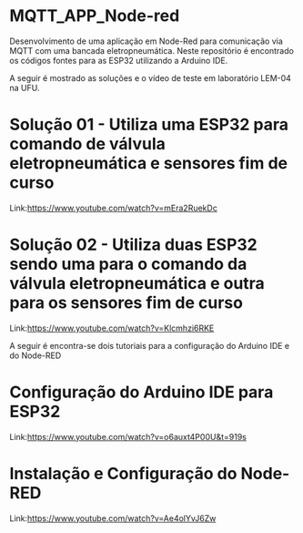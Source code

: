 # MQTT_APP_Node-red
Desenvolvimento de uma aplicação em Node-Red para comunicação via MQTT com uma bancada eletropneumática.
Neste repositório é encontrado os códigos fontes para as ESP32 utilizando a Arduino IDE.

A seguir é mostrado as soluções e o vídeo de teste em laboratório LEM-04 na UFU.
# Solução 01 - Utiliza uma ESP32 para comando de válvula eletropneumática e sensores fim de curso
Link:https://www.youtube.com/watch?v=mEra2RuekDc
# Solução 02 - Utiliza duas ESP32 sendo uma para o comando da válvula eletropneumática e outra para os sensores fim de curso
Link:https://www.youtube.com/watch?v=Klcmhzi6RKE

A seguir é encontra-se dois tutoriais para a configuração do Arduino IDE e do Node-RED
# Configuração do Arduino IDE para ESP32
Link:https://www.youtube.com/watch?v=o6auxt4P00U&t=919s
# Instalação e Configuração do Node-RED
Link:https://www.youtube.com/watch?v=Ae4olYvJ6Zw

